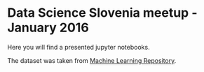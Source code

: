 # Data Science Slovenia meetup - January 2016

Here you will find a presented jupyter notebooks.

The dataset was taken from [Machine Learning Repository](http://mlr.cs.umass.edu/ml/datasets/Bank+Marketing).
